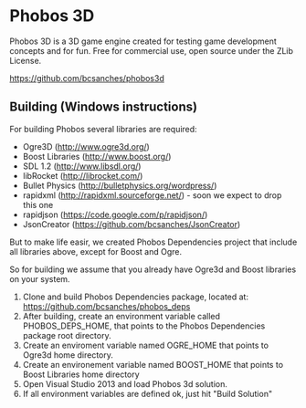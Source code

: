 Phobos 3D
=========

Phobos 3D is a 3D game engine created for testing game development concepts and for fun. 
Free for commercial use, open source under the ZLib License.

https://github.com/bcsanches/phobos3d

Building (Windows instructions)
--------

For building Phobos several libraries are required:

* Ogre3D (http://www.ogre3d.org/)
* Boost Libraries (http://www.boost.org/)
* SDL 1.2 (http://www.libsdl.org/)
* libRocket (http://librocket.com/)
* Bullet Physics (http://bulletphysics.org/wordpress/)
* rapidxml (http://rapidxml.sourceforge.net/) - soon we expect to drop this one
* rapidjson (https://code.google.com/p/rapidjson/)
* JsonCreator (https://github.com/bcsanches/JsonCreator)

But to make life easir, we created Phobos Dependencies project that include all libraries above, except for Boost and Ogre.

So for building we assume that you already have Ogre3d and Boost libraries on your system.

1. Clone and build Phobos Dependencies package, located at: https://github.com/bcsanches/phobos_deps
2. After building, create an environment variable called PHOBOS_DEPS_HOME, that points to the Phobos Dependencies package root directory.
3. Create an enviroment variable named OGRE_HOME that points to Ogre3d home directory.
4. Create an environement variable named BOOST_HOME that points to Boost Libraries home directory
5. Open Visual Studio 2013 and load Phobos 3d solution.
6. If all environment variables are defined ok, just hit "Build Solution" 

